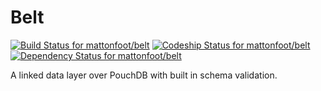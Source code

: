 Belt
====

[![Build Status for mattonfoot/belt](https://travis-ci.org/mattonfoot/belt.svg?branch=master)](https://travis-ci.org/mattonfoot/belt)
[![Codeship Status for mattonfoot/belt](https://www.codeship.io/projects/44147cf0-f9e7-0131-d9a6-263e5952f3ef/status)](https://www.codeship.io/projects/28960)
[![Dependency Status for mattonfoot/belt](https://david-dm.org/mattonfoot/belt.svg)](https://david-dm.org/mattonfoot/belt)

A linked data layer over PouchDB with built in schema validation.
